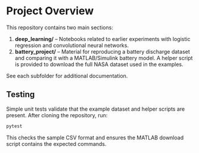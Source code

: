 # Project Overview

This repository contains two main sections:

1. **deep_learning/** – Notebooks related to earlier experiments with logistic regression and convolutional neural networks.
2. **battery_project/** – Material for reproducing a battery discharge dataset and comparing it with a MATLAB/Simulink battery model. A helper script is provided to download the full NASA dataset used in the examples.

See each subfolder for additional documentation.

## Testing
Simple unit tests validate that the example dataset and helper scripts are
present. After cloning the repository, run:

```bash
pytest
```

This checks the sample CSV format and ensures the MATLAB download script
contains the expected commands.
